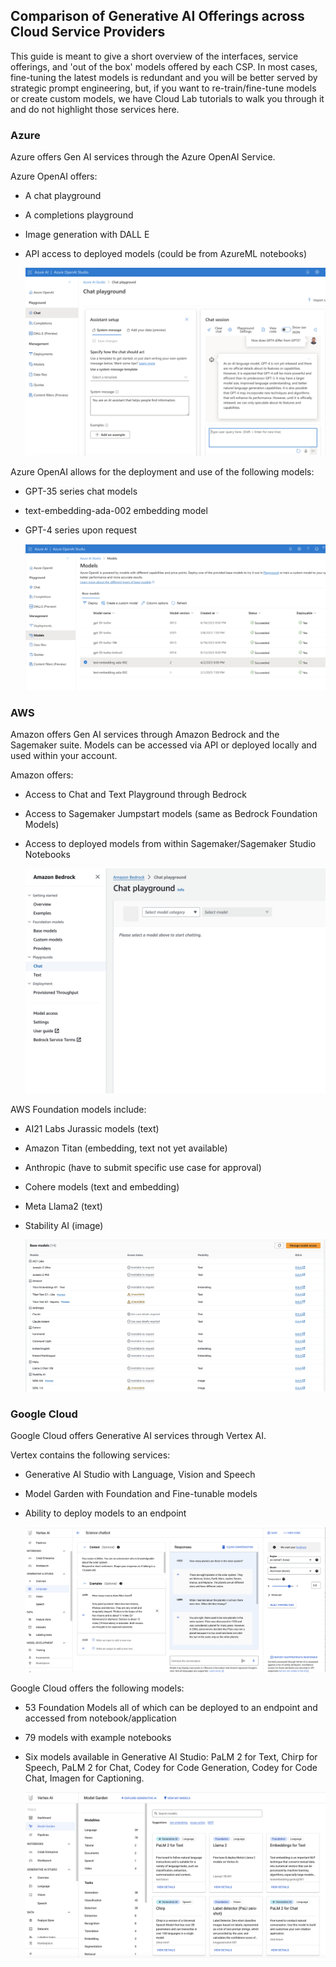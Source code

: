 ## Comparison of Generative AI Offerings across Cloud Service Providers

This guide is meant to give a short overview of the interfaces, service offerings, and 'out of the box' models offered by each CSP. In most cases, fine-tuning the latest models is redundant and you will be better served by strategic prompt engineering, but, if you want to re-train/fine-tune models or create custom models, we have Cloud Lab tutorials to walk you through it and do not highlight those services here.

### Azure
Azure offers Gen AI services through the Azure OpenAI Service.

Azure OpenAI offers: 
+ A chat playground
+ A completions playground
+ Image generation with DALL E
+ API access to deployed models (could be from AzureML notebooks)

  ![azure openai screenshot](/docs/images/openaichatplayground.png)

Azure OpenAI allows for the deployment and use of the following models:
+ GPT-35 series chat models
+ text-embedding-ada-002 embedding model
+ GPT-4 series upon request

  ![azure models](/docs/images/azure_models.png)

### AWS
Amazon offers Gen AI services through Amazon Bedrock and the Sagemaker suite. Models can be accessed via API or deployed locally and used within your account.

Amazon offers: 
+ Access to Chat and Text Playground through Bedrock
+ Access to Sagemaker Jumpstart models (same as Bedrock Foundation Models)
+ Access to deployed models from within Sagemaker/Sagemaker Studio Notebooks

  ![AWS Bedrock](/docs/images/bedrock.png)

AWS Foundation models include: 
+ AI21 Labs Jurassic models (text)
+ Amazon Titan (embedding, text not yet available)
+ Anthropic (have to submit specific use case for approval)
+ Cohere models (text and embedding)
+ Meta Llama2 (text)
+ Stability AI (image)

  ![AWS models](/docs/images/sagemaker_models.png)

### Google Cloud
Google Cloud offers Generative AI services through Vertex AI.

Vertex contains the following services:
+ Generative AI Studio with Language, Vision and Speech
+ Model Garden with Foundation and Fine-tunable models
+ Ability to deploy models to an endpoint

  ![Google Cloud Studio](/docs/images/vertexai_text.png)

Google Cloud offers the following models:
+ 53 Foundation Models all of which can be deployed to an endpoint and accessed from notebook/application
+ 79 models with example notebooks
+ Six models available in Generative AI Studio: PaLM 2 for Text, Chirp for Speech, PaLM 2 for Chat, Codey for Code Generation, Codey for Code Chat, Imagen for Captioning.

  ![Vertexai models](/docs/images/vertexai_models.png)
  




